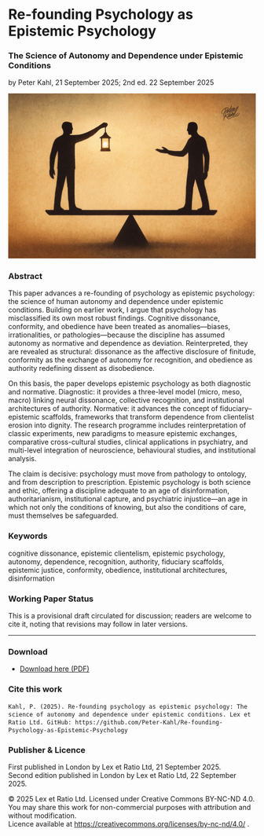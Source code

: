 # Re-founding Psychology as Epistemic Psychology

### The Science of Autonomy and Dependence under Epistemic Conditions

by Peter Kahl, 21 September 2025; 2nd ed. 22 September 2025

![Image with two silhouetted figures on opposite sides of a scale: one holding a lantern, the other holding an open hand. The balance beam tilts slightly, suggesting negotiation.](https://github.com/Peter-Kahl/Re-founding-Psychology-as-Epistemic-Psychology/blob/main/negotiation.jpg?raw=true)

### Abstract

This paper advances a re-founding of psychology as epistemic psychology: the science of human autonomy and dependence under epistemic conditions. Building on earlier work, I argue that psychology has misclassified its own most robust findings. Cognitive dissonance, conformity, and obedience have been treated as anomalies—biases, irrationalities, or pathologies—because the discipline has assumed autonomy as normative and dependence as deviation. Reinterpreted, they are revealed as structural: dissonance as the affective disclosure of finitude, conformity as the exchange of autonomy for recognition, and obedience as authority redefining dissent as disobedience.

On this basis, the paper develops epistemic psychology as both diagnostic and normative. Diagnostic: it provides a three-level model (micro, meso, macro) linking neural dissonance, collective recognition, and institutional architectures of authority. Normative: it advances the concept of fiduciary–epistemic scaffolds, frameworks that transform dependence from clientelist erosion into dignity. The research programme includes reinterpretation of classic experiments, new paradigms to measure epistemic exchanges, comparative cross-cultural studies, clinical applications in psychiatry, and multi-level integration of neuroscience, behavioural studies, and institutional analysis.

The claim is decisive: psychology must move from pathology to ontology, and from description to prescription. Epistemic psychology is both science and ethic, offering a discipline adequate to an age of disinformation, authoritarianism, institutional capture, and psychiatric injustice—an age in which not only the conditions of knowing, but also the conditions of care, must themselves be safeguarded.

### Keywords

cognitive dissonance, epistemic clientelism, epistemic psychology, autonomy, dependence, recognition, authority, fiduciary scaffolds, epistemic justice, conformity, obedience, institutional architectures, disinformation

### Working Paper Status

This is a provisional draft circulated for discussion; readers are welcome to cite it, noting that revisions may follow in later versions.

---

### Download

- [Download here (PDF)](https://raw.githubusercontent.com/Peter-Kahl/Re-founding-Psychology-as-Epistemic-Psychology/master/Kahl_P_Re-founding_Psychology_as_Epistemic_Psychology_v2_2025-09-22.pdf)

### Cite this work

```
Kahl, P. (2025). Re-founding psychology as epistemic psychology: The science of autonomy and dependence under epistemic conditions. Lex et Ratio Ltd. GitHub: https://github.com/Peter-Kahl/Re-founding-Psychology-as-Epistemic-Psychology
```

### Publisher & Licence

First published in London by Lex et Ratio Ltd, 21 September 2025.\
Second edition published in London by Lex et Ratio Ltd, 22 September 2025.

© 2025 Lex et Ratio Ltd. Licensed under Creative Commons BY-NC-ND 4.0.\
You may share this work for non-commercial purposes with attribution and without modification.\
Licence available at https://creativecommons.org/licenses/by-nc-nd/4.0/ .